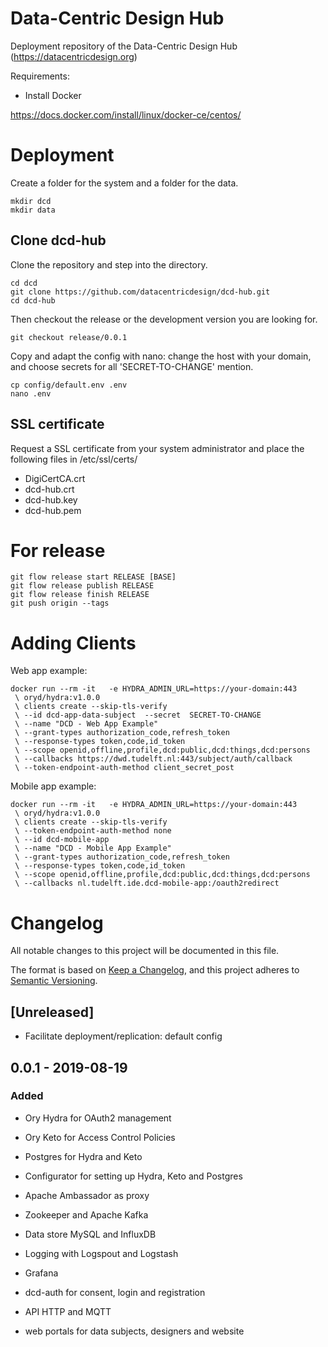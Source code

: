 # Data-Centric Design Hub

Deployment repository of the Data-Centric Design Hub (https://datacentricdesign.org)

Requirements:

* Install Docker

https://docs.docker.com/install/linux/docker-ce/centos/

# Deployment

Create a folder for the system and a folder for the data.

```shell script
mkdir dcd
mkdir data
```

## Clone dcd-hub

Clone the repository and step into the directory.

```shell script
cd dcd
git clone https://github.com/datacentricdesign/dcd-hub.git
cd dcd-hub
```

Then checkout the release or the development version you are looking for.

```shell script
git checkout release/0.0.1
```

Copy and adapt the config with nano: change the host with your domain,
and choose secrets for all 'SECRET-TO-CHANGE' mention.

```shell script
cp config/default.env .env
nano .env
```

## SSL certificate

Request a SSL certificate from your system administrator and place the following
files in /etc/ssl/certs/

- DigiCertCA.crt
- dcd-hub.crt
- dcd-hub.key
- dcd-hub.pem

# For release

```shell script
git flow release start RELEASE [BASE] 
git flow release publish RELEASE 
git flow release finish RELEASE 
git push origin --tags
```

# Adding Clients

Web app example:

```shell script
docker run --rm -it   -e HYDRA_ADMIN_URL=https://your-domain:443
 \ oryd/hydra:v1.0.0
 \ clients create --skip-tls-verify
 \ --id dcd-app-data-subject  --secret  SECRET-TO-CHANGE
 \ --name "DCD - Web App Example"
 \ --grant-types authorization_code,refresh_token
 \ --response-types token,code,id_token
 \ --scope openid,offline,profile,dcd:public,dcd:things,dcd:persons
 \ --callbacks https://dwd.tudelft.nl:443/subject/auth/callback
 \ --token-endpoint-auth-method client_secret_post
```

Mobile app example:

```shell script
docker run --rm -it   -e HYDRA_ADMIN_URL=https://your-domain:443
 \ oryd/hydra:v1.0.0
 \ clients create --skip-tls-verify 
 \ --token-endpoint-auth-method none    
 \ --id dcd-mobile-app     
 \ --name "DCD - Mobile App Example"     
 \ --grant-types authorization_code,refresh_token     
 \ --response-types token,code,id_token     
 \ --scope openid,offline,profile,dcd:public,dcd:things,dcd:persons     
 \ --callbacks nl.tudelft.ide.dcd-mobile-app:/oauth2redirect
```

# Changelog

All notable changes to this project will be documented in this file.

The format is based on [Keep a Changelog](https://keepachangelog.com/en/1.0.0/),
and this project adheres to [Semantic Versioning](https://semver.org/spec/v2.0.0.html).

## [Unreleased]

- Facilitate deployment/replication: default config

## 0.0.1 - 2019-08-19

### Added

- Ory Hydra for OAuth2 management
- Ory Keto for Access Control Policies
- Postgres for Hydra and Keto
- Configurator for setting up Hydra, Keto and Postgres

- Apache Ambassador as proxy
- Zookeeper and Apache Kafka
- Data store MySQL and InfluxDB
- Logging with Logspout and Logstash
- Grafana

- dcd-auth for consent, login and registration
- API HTTP and MQTT
- web portals for data subjects, designers and website


